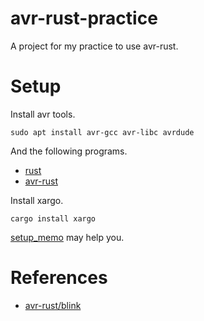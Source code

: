 # avr-rust-practice
A project for my practice to use avr-rust.

# Setup
Install avr tools.
```
sudo apt install avr-gcc avr-libc avrdude
```

And the following programs.
- [rust](https://www.rust-lang.org/install.html)
- [avr-rust](https://github.com/avr-rust/rust)

Install xargo.
```
cargo install xargo
```

[setup_memo](./setup_memo.md) may help you.

# References
- [avr-rust/blink](https://github.com/avr-rust/blink)
